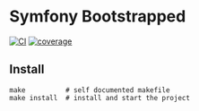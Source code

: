 # Symfony Bootstrapped

[![CI](https://gitlab.com/mykiwi/symfony-bootstrapped/badges/master/pipeline.svg)](https://gitlab.com/mykiwi/symfony-bootstrapped/commits/master)
[![coverage](https://gitlab.com/mykiwi/symfony-bootstrapped/badges/master/coverage.svg)](https://mykiwi.gitlab.io/symfony-bootstrapped/)

## Install

    make          # self documented makefile
    make install  # install and start the project
